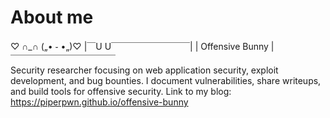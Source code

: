 # About me
♡ ∩_∩ 
(„• ֊ •„)♡
|￣U U￣￣￣￣￣￣￣￣￣|
|   Offensive Bunny   |   
￣￣￣￣￣￣￣￣￣￣￣￣                  
Security researcher focusing on web application security, exploit development, and bug bounties. 
I document vulnerabilities, share writeups, and build tools for offensive security.
Link to my blog: https://piperpwn.github.io/offensive-bunny
